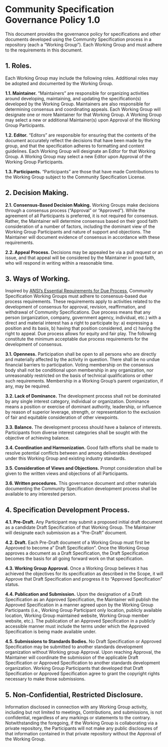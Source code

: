# Community Specification Governance Policy 1.0

This document provides the governance policy for specifications and other
documents developed using the Community Specification process in a repository
(each a “Working Group”).  Each Working Group and must adhere to the
requirements in this document.

## 1.	Roles.

Each Working Group may include the following roles. Additional roles may be
adopted and documented by the Working Group.

**1.1.	Maintainer.** “Maintainers” are responsible for organizing activities
around developing, maintaining, and updating the specification(s) developed by
the Working Group.  Maintainers are also responsible for determining consensus
and coordinating appeals.  Each Working Group will designate one or more
Maintainer for that Working Group.  A Working Group may select a new or
additional Maintainer(s) upon Approval of the Working Group Participants.  

**1.2.	Editor.**  “Editors” are responsible for ensuring that the contents of
the document accurately reflect the decisions that have been made by the group,
and that the specification adheres to formatting and content guidelines. Each
Working Group will designate an Editor for that Working Group.  A Working Group
may select a new Editor upon Approval of the Working Group Participants.

**1.3.	Participants.**  “Participants” are those that have made Contributions
to the Working Group subject to the Community Specification License.

## 2.	Decision Making.

**2.1.	Consensus-Based Decision Making.**  Working Groups make decisions
through a consensus process (“Approval” or “Approved”).  While the agreement of
all Participants is preferred, it is not required for consensus.  Rather, the
Maintainer will determine consensus based on their good faith consideration of
a number of factors, including the dominant view of the Working Group
Participants and nature of support and objections.  The Maintainer will
document evidence of consensus in accordance with these requirements. 

**2.2.	Appeal Process.**  Decisions may be appealed be via a pull request or
an issue, and that appeal will be considered by the Maintainer in good faith,
who will respond in writing within a reasonable time.

## 3.	Ways of Working.

Inspired by [ANSI’s Essential Requirements for Due Process][0], Community
Specification Working Groups must adhere to consensus-based due process
requirements.  These requirements apply to activities related to the
development of consensus for approval, revision, reaffirmation, and withdrawal
of Community Specifications.  Due process means that any person (organization,
company, government agency, individual, etc.) with a direct and material
interest has a right to participate by: a) expressing a position and its basis,
b) having that position considered, and c) having the right to appeal. Due
process allows for equity and fair play. The following constitute the minimum
acceptable due process requirements for the development of consensus.

**3.1.	Openness.**  Participation shall be open to all persons who are
directly and materially affected by the activity in question. There shall be no
undue financial barriers to participation. Voting membership on the consensus
body shall not be conditional upon membership in any organization, nor
unreasonably restricted on the basis of technical qualifications or other such
requirements.  Membership in a Working Group’s parent organization, if any, may
be required.

**3.2.	Lack of Dominance.**  The development process shall not be dominated by
any single interest category, individual or organization. Dominance means a
position or exercise of dominant authority, leadership, or influence by reason
of superior leverage, strength, or representation to the exclusion of fair and
equitable consideration of other viewpoints.

**3.3.	Balance.**  The development process should have a balance of interests.
Participants from diverse interest categories shall be sought with the
objective of achieving balance.

**3.4.	Coordination and Harmonization.**  Good faith efforts shall be made to
resolve potential conflicts between and among deliverables developed under this
Working Group and existing industry standards.

**3.5.	Consideration of Views and Objections.**  Prompt consideration shall be
given to the written views and objections of all Participants.

**3.6.	Written procedures.**  This governance document and other materials
documenting the Community Specification development process shall be available
to any interested person.

## 4.	Specification Development Process.  

**4.1.	Pre-Draft.**  Any Participant may submit a proposed initial draft
document as a candidate Draft Specification of that Working Group.  The
Maintainer will designate each submission as a “Pre-Draft” document.

**4.2.	Draft.**  Each Pre-Draft document of a Working Group must first be
Approved to become a” Draft Specification”.  Once the Working Group approves a
document as a Draft Specification, the Draft Specification becomes the basis
for all going forward work on that specification.

**4.3.	Working Group Approval.**  Once a Working Group believes it has
achieved the objectives for its specification as described in the Scope, it
will Approve that Draft Specification and progress it to “Approved
Specification” status. 

**4.4.	Publication and Submission.**  Upon the designation of a Draft
Specification as an Approved Specification, the Maintainer will publish the
Approved Specification in a manner agreed upon by the Working Group
Participants (i.e., Working Group Participant only location, publicly available
location, Working Group maintained website, Working Group member website,
etc.).  The publication of an Approved Specification in a publicly accessible
manner must include the terms under which the Approved Specification is being
made available under.

**4.5.	Submissions to Standards Bodies.**  No Draft Specification or Approved
Specification may be submitted to another standards development organization
without Working group Approval. Upon reaching Approval, the Maintainer will
coordinate the submission of the applicable Draft Specification or Approved
Specification to another standards development organization. Working Group
Participants that developed that Draft Specification or Approved Specification
agree to grant the copyright rights necessary to make those submissions.

## 5. Non-Confidential, Restricted Disclosure.

Information disclosed in connection with any Working Group activity, including
but not limited to meetings, Contributions, and submissions, is not
confidential, regardless of any markings or statements to the contrary.
Notwithstanding the foregoing, if the Working Group is collaborating via a
private repository, the Participants will not make any public disclosures of
that information contained in that private repository without the Approval of
the Working Group.

[0]: https://share.ansi.org/Shared%20Documents/Standards%20Activities/American%20National%20Standards/Procedures,%20Guides,%20and%20Forms/2020_ANSI_Essential_Requirements.pdf
